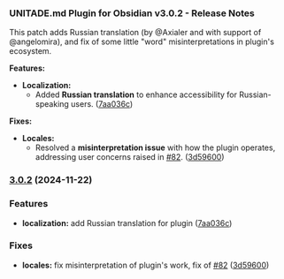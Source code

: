 ### UNITADE.md Plugin for Obsidian v3.0.2 - Release Notes

This patch adds Russian translation (by @Axialer and with support of @angelomira), and fix of some little "word" misinterpretations in plugin's ecosystem.

**Features:**

- **Localization:**
  - Added **Russian translation** to enhance accessibility for Russian-speaking users. ([7aa036c](https://github.com/Falcion/UNITADE.md/commits/7aa036cacaf1a3573c050ed1d5132e59462d3cea))

**Fixes:**

- **Locales:**
  - Resolved a **misinterpretation issue** with how the plugin operates, addressing user concerns raised in [#82](https://github.com/Falcion/UNITADE.md/issues/82). ([3d59600](https://github.com/Falcion/UNITADE.md/commits/3d596003cfbc2797ad317a90b8149b5886eb74ff))

### [3.0.2](https://github.com/Falcion/UNITADE.md/compare/v3.0.1...v3.0.2) (2024-11-22)

### Features

- **localization:** add Russian translation for plugin ([7aa036c](https://github.com/Falcion/UNITADE.md/commits/7aa036cacaf1a3573c050ed1d5132e59462d3cea))

### Fixes

- **locales:** fix misinterpretation of plugin's work, fix of [#82](https://github.com/Falcion/UNITADE.md/issues/82) ([3d59600](https://github.com/Falcion/UNITADE.md/commits/3d596003cfbc2797ad317a90b8149b5886eb74ff))
